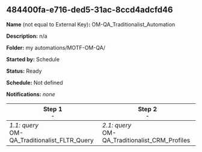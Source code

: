 ## 484400fa-e716-ded5-31ac-8ccd4adcfd46

**Name** (not equal to External Key)**:** OM-QA_Traditionalist_Automation

**Description:** n/a

**Folder:** my automations/MOTF-OM-QA/

**Started by:** Schedule

**Status:** Ready

**Schedule:** Not defined

**Notifications:** _none_


| Step 1<br>_<small>-</small>_ | Step 2<br>_<small>-</small>_ |
| --- | --- |
| _1.1: query_<br>OM-QA_Traditionalist_FLTR_Query | _2.1: query_<br>OM-QA_Traditionalist_CRM_Profiles |
